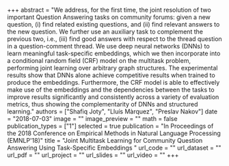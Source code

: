 +++
abstract = "We address, for the first time, the joint resolution of two important Question Answering tasks on community forums: given a new question, (i) find related existing questions, and (ii) find relevant answers to the new question. We further use an auxiliary task to complement the previous two, i.e., (iii) find good answers with respect to the thread question in a question-comment thread. We use deep neural networks (DNNs) to learn meaningful task-specific embeddings, which we then incorporate into a conditional random field (CRF) model on the multitask problem, performing joint learning over arbitrary graph structures. The experimental results show that DNNs alone achieve competitive results when trained to produce the embeddings. Furthermore, the CRF model is able to effectively make use of the embeddings and the dependencies between the tasks to improve results significantly and consistently across a variety of evaluation metrics, thus showing the complementarity of DNNs and structured learning." 
authors = ["Shafiq Joty", "Lluís Màrquez", "Preslav Nakov"]
date = "2018-07-03"
image = ""
image_preview = ""
math = false
publication_types = ["1"]
selected = true
publication = "In Proceedings of the 2018 Conference on Empirical Methods in Natural Language Processing (EMNLP'18)"
title = "Joint Multitask Learning for Community Question Answering Using Task-Specific Embeddings "
url_code = ""
url_dataset = ""
url_pdf = ""
url_project = ""
url_slides = ""
url_video = ""
+++

